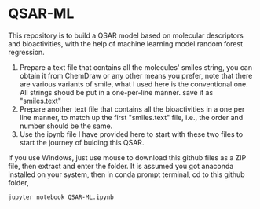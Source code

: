 # QSAR-ML

This repository is to build a QSAR model based on molecular descriptors and bioactivities, with the help of machine learning model random forest regression.

1. Prepare a text file that contains all the molecules' smiles string, you can obtain it from ChemDraw or any other means you prefer, note that there are various variants of smile, what I used here is the conventional one. All strings shoud be put in a one-per-line manner. save it as "smiles.text"
2. Prepare another text file that contains all the bioactivities in a one per line manner, to match up the first "smiles.text" file, i.e., the order and number should be the same.
3. Use the ipynb file I have provided here to start with these two files to start the journey of buiding this QSAR.

If you use Windows, just use mouse to download this github files as a ZIP file, then extract and enter the folder. It is assumed you got anaconda installed on your system, then
in conda prompt terminal, cd to this github folder, 

```
jupyter notebook QSAR-ML.ipynb
```

